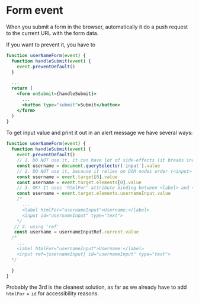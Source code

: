 # Form event

When you submit a form in the browser, automatically it do a push request to the current URL with the form data.

If you want to prevent it, you have to

```jsx
function userNameForm(event) {
  function handleSubmit(event) {
    event.preventDefault()
  }

  ...
  return (
    <form onSubmit={handleSubmit}>
      ...
      <button type="submit">Submit</button>
    </form>
  )
}
```

To get input value and print it out in an alert message we have several ways:

```jsx
function userNameForm(event) {
  function handleSubmit(event) {
    event.preventDefault()
    // 1. DO NOT use it, it can have lot of side-effects (it breaks incapsulation about components)
    const username = document.querySelector('input').value
    // 2. DO NOT use it, because it relies on DOM nodes order (<input> before <label>)
    const username = event.target[0].value
    const username = event.target.elements[0].value
    // 3. OK! It uses 'htmlFor' attribute binding between <label> and <input>
    const username = event.target.elements.usernameInput.value
    /*
      ...
      <label htmlFor="usernameInput">Username:</label>
      <input id="usernameInput" type="text">
    */
   // 4. using 'ref'
   const username = usernameInputRef.current.value
  /*
    ...
    <label htmlFor="usernameInput">Username:</label>
    <input ref={usernameInput} id="usernameInput" type="text">
  */

  }
}
```

Probably the 3rd is the cleanest solution, as far as we already have to add `htmlFor` + `id` for accessibility reasons.
